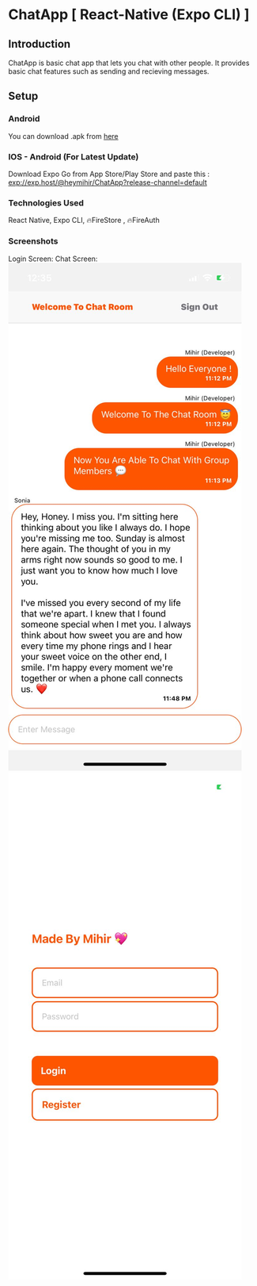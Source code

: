 # ChatApp [ React-Native (Expo CLI) ] 

## Introduction

ChatApp is basic chat app that lets you chat with other people. It provides basic chat features such as sending and recieving messages.

## Setup

### Android 

You can download .apk from [here](https://www.google.com)

### IOS - Android (For Latest Update)

Download Expo Go from App Store/Play Store and paste this :   <exp://exp.host/@heymihir/ChatApp?release-channel=default>

### Technologies Used

React Native, Expo CLI, 🔥FireStore , 🔥FireAuth

### Screenshots

Login Screen:    Chat Screen: 
![alt text][ss2]      ![alt text][ss1]





[ss1]: https://github.com/alltimenoob/ChatApp/blob/master/ss-1.jpeg "! Available"

[ss2]: https://github.com/alltimenoob/ChatApp/blob/master/ss-2.jpeg "! Available"
